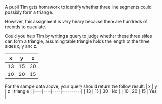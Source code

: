 A pupil Tim gets homework to identify whether three line segments could possibly form a triangle.
 
However, this assignment is very heavy because there are hundreds of records to calculate.
 
Could you help Tim by writing a query to judge whether these three sides can form a triangle, assuming table triangle holds the length of the three sides x, y and z.
 

| x  | y  | z  |
|----|----|----|
| 13 | 15 | 30 |
| 10 | 20 | 15 |
For the sample data above, your query should return the follow result:
| x  | y  | z  | triangle |
|----|----|----|----------|
| 13 | 15 | 30 | No       |
| 10 | 20 | 15 | Yes      |
